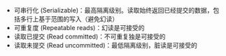 - 可串行化 (Serializable)：最高隔离级别。读取始终返回已经提交的数据，包括多行上基于范围的写入（避免幻读）
- 可重复度 (Repeatable reads)：幻读是可接受的
- 读取已提交 (Read committed)：不可重复独是可接受的
- 读取未提交 (Read uncommitted)：最低隔离级别，脏读是可接受的